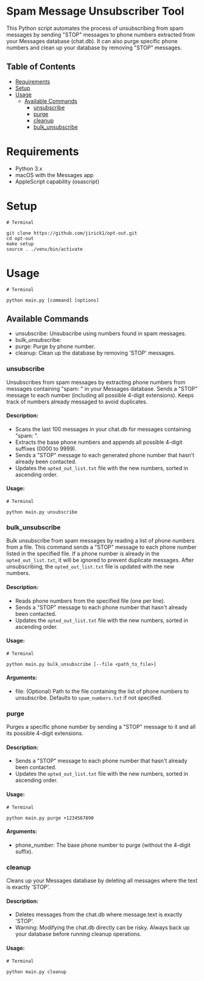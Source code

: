# Spam Message Unsubscriber Tool

This Python script automates the process of unsubscribing from spam messages by sending "STOP" messages to phone numbers extracted from your Messages database (chat.db). It can also purge specific phone numbers and clean up your database by removing "STOP" messages.

## Table of Contents

- [Requirements](#Requirements)
- [Setup](#setup)
- [Usage](#usage)
  - [Available Commands](#available-commands)
    - [unsubscribe](#unsubscribe)
    - [purge](#purge)
    - [cleanup](#cleanup)
    - [bulk_unsubscribe](#bulk_unsubscribe)

# Requirements

- Python 3.x
- macOS with the Messages app
- AppleScript capability (osascript)

# Setup

```
# Terminal

git clone https://github.com/jirick1/opt-out.git
cd opt-out
make setup
source . ./venv/bin/activate
```

# Usage

```
# Terminal

python main.py [command] [options]
```

## Available Commands

- unsubscribe: Unsubscribe using numbers found in spam messages.
- bulk_unsubscribe:
- purge: Purge by phone number.
- cleanup: Clean up the database by removing 'STOP' messages.

### unsubscribe

Unsubscribes from spam messages by extracting phone numbers from messages containing "spam: <number>" in your Messages database. Sends a "STOP" message to each number (including all possible 4-digit extensions). Keeps track of numbers already messaged to avoid duplicates.

#### Description:

- Scans the last 100 messages in your chat.db for messages containing "spam: <number>".
- Extracts the base phone numbers and appends all possible 4-digit suffixes (0000 to 9999).
- Sends a "STOP" message to each generated phone number that hasn't already been contacted.
- Updates the `opted_out_list.txt` file with the new numbers, sorted in ascending order.

#### Usage:

```
# Terminal

python main.py unsubscribe

```

### bulk_unsubscribe

Bulk unsubscribe from spam messages by reading a list of phone numbers from a file. This command sends a "STOP" message to each phone number listed in the specified file. If a phone number is already in the `opted_out_list.txt`, it will be ignored to prevent duplicate messages. After unsubscribing, the `opted_out_list.txt` file is updated with the new numbers.

#### Description:

- Reads phone numbers from the specified file (one per line).
- Sends a "STOP" message to each phone number that hasn't already been contacted.
- Updates the `opted_out_list.txt` file with the new numbers, sorted in ascending order.

#### Usage:

```
# Terminal

python main.py bulk_unsubscribe [--file <path_to_file>]

```

#### Arguments:

- file: (Optional) Path to the file containing the list of phone numbers to unsubscribe. Defaults to `spam_numbers.txt` if not specified.

### purge

Purges a specific phone number by sending a "STOP" message to it and all its possible 4-digit extensions.

#### Description:

- Sends a "STOP" message to each phone number that hasn't already been contacted.
- Updates the `opted_out_list.txt` file with the new numbers, sorted in ascending order.

#### Usage:

```
# Terminal

python main.py purge +1234567890
```

#### Arguments:

- phone_number: The base phone number to purge (without the 4-digit suffix).

### cleanup

Cleans up your Messages database by deleting all messages where the text is exactly 'STOP'.

#### Description:

- Deletes messages from the chat.db where message.text is exactly 'STOP'.
- Warning: Modifying the chat.db directly can be risky. Always back up your database before running cleanup operations.

#### Usage:

```
# Terminal

python main.py cleanup
```
